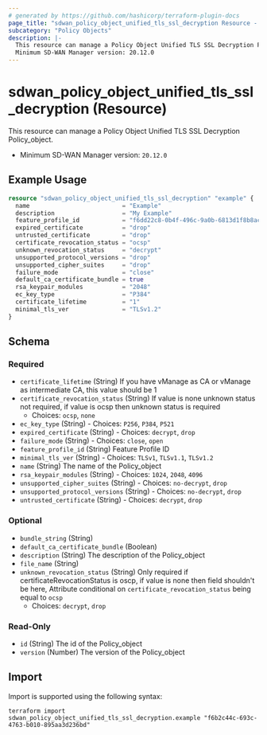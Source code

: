 ```yaml
---
# generated by https://github.com/hashicorp/terraform-plugin-docs
page_title: "sdwan_policy_object_unified_tls_ssl_decryption Resource - terraform-provider-sdwan"
subcategory: "Policy Objects"
description: |-
  This resource can manage a Policy Object Unified TLS SSL Decryption Policy_object.
  Minimum SD-WAN Manager version: 20.12.0
---
```


# sdwan_policy_object_unified_tls_ssl_decryption (Resource)

This resource can manage a Policy Object Unified TLS SSL Decryption Policy_object.
  - Minimum SD-WAN Manager version: `20.12.0`

## Example Usage

```terraform
resource "sdwan_policy_object_unified_tls_ssl_decryption" "example" {
  name                          = "Example"
  description                   = "My Example"
  feature_profile_id            = "f6dd22c8-0b4f-496c-9a0b-6813d1f8b8ac"
  expired_certificate           = "drop"
  untrusted_certificate         = "drop"
  certificate_revocation_status = "ocsp"
  unknown_revocation_status     = "decrypt"
  unsupported_protocol_versions = "drop"
  unsupported_cipher_suites     = "drop"
  failure_mode                  = "close"
  default_ca_certificate_bundle = true
  rsa_keypair_modules           = "2048"
  ec_key_type                   = "P384"
  certificate_lifetime          = "1"
  minimal_tls_ver               = "TLSv1.2"
}
```

<!-- schema generated by tfplugindocs -->
## Schema

### Required

- `certificate_lifetime` (String) If you have vManage as CA or vManage as intermediate CA, this value should be 1
- `certificate_revocation_status` (String) If value is none unknown status not required, if value is ocsp then unknown status is required
  - Choices: `ocsp`, `none`
- `ec_key_type` (String) - Choices: `P256`, `P384`, `P521`
- `expired_certificate` (String) - Choices: `decrypt`, `drop`
- `failure_mode` (String) - Choices: `close`, `open`
- `feature_profile_id` (String) Feature Profile ID
- `minimal_tls_ver` (String) - Choices: `TLSv1`, `TLSv1.1`, `TLSv1.2`
- `name` (String) The name of the Policy_object
- `rsa_keypair_modules` (String) - Choices: `1024`, `2048`, `4096`
- `unsupported_cipher_suites` (String) - Choices: `no-decrypt`, `drop`
- `unsupported_protocol_versions` (String) - Choices: `no-decrypt`, `drop`
- `untrusted_certificate` (String) - Choices: `decrypt`, `drop`

### Optional

- `bundle_string` (String)
- `default_ca_certificate_bundle` (Boolean)
- `description` (String) The description of the Policy_object
- `file_name` (String)
- `unknown_revocation_status` (String) Only required if certificateRevocationStatus is oscp, if value is none then field shouldn't be here, Attribute conditional on `certificate_revocation_status` being equal to `ocsp`
  - Choices: `decrypt`, `drop`

### Read-Only

- `id` (String) The id of the Policy_object
- `version` (Number) The version of the Policy_object

## Import

Import is supported using the following syntax:

```shell
terraform import sdwan_policy_object_unified_tls_ssl_decryption.example "f6b2c44c-693c-4763-b010-895aa3d236bd"
```
